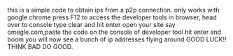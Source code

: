 this is a simple code to obtain ips from a p2p connection.
only works with google chrome
press F12 to access the developer tools in browser, head over to console
type clear and hit enter 
open your site say omegle.com,paste the code on the console of developer tool
hit enter and boom you will now see a bunch of ip addresses flying around
GOOD LUCK!! THINK BAD DO GOOD. 

